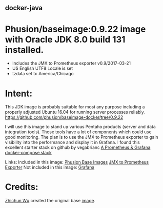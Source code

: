 ## docker-java
# Phusion/baseimage:0.9.22 image with Oracle JDK 8.0 build 131 installed.

* Includes the JMX to Prometheus exporter v0.9/2017-03-21
* US English UTF8 Locale is set
* tzdata set to America/Chicago

# Intent:
This JDK image is probably suitable for most any purpose including a properly adjusted Ubuntu 16.04 for running server processes reliably.
https://github.com/phusion/baseimage-docker/tree/0.9.22

I will use this image to stand up various Pentaho products (server and data integration tools). Those tools have a lot of components which could use good monitoring. The plan is to use the JMX to Prometheus exporter to gain visibility into the performance and display it in Grafana. I found this excellent starter stack on github by vegabrianc [A Prometheus & Grafana docker-compose stack](https://github.com/vegasbrianc/prometheus)

Links:
Included in this image:
    [Phusion Base Images](https://github.com/phusion/baseimage-docker/releases)
    [JMX to Prometheus Exporter](https://github.com/prometheus/jmx_exporter/releases)
Not included in this image:
    [Grafana](https://grafana.com/dashboards/893)

# Credits:
[Zhichun Wu](https://github.com/zhicwu/docker-java) created the original base [image](https://hub.docker.com/r/zhicwu/java/).
